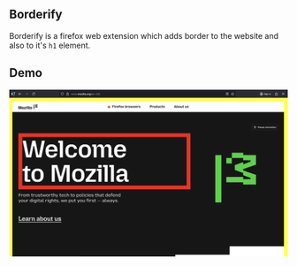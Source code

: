 ## Borderify
Borderify is a firefox web extension which adds border to the website and also to it's `h1` element.

## Demo

![](/borderify.png) 
